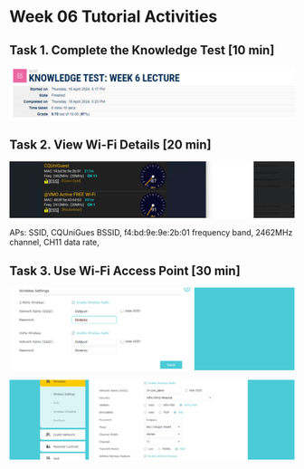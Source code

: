 # Week 06 Tutorial Activities

## Task 1. Complete the Knowledge Test [10 min]  
![Knowledge Test 6](./images/week7task1.png)

## Task 2. View Wi-Fi Details [20 min]  
![wifi details](./images/week6task2.png)  

APs: SSID, CQUniGues
BSSID, f4:bd:9e:9e:2b:01
frequency band, 2462MHz
channel, CH11
data rate, 

## Task 3. Use Wi-Fi Access Point [30 min]  
![Wi-Fi Access Point](./images/week6task3-1.png)  

![Wi-Fi Access Point](./images/week6task3-2.png)  
